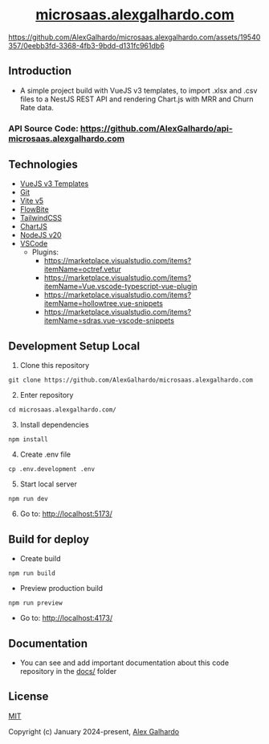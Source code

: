 <div align="center">
 <h1 align="center"><a href="https://microsaas.alexgalhardo.com/" target="_blank">microsaas.alexgalhardo.com</a></h1>
</div>

https://github.com/AlexGalhardo/microsaas.alexgalhardo.com/assets/19540357/0eebb3fd-3368-4fb3-9bdd-d131fc961db6

## Introduction

* A simple project build with VueJS v3 templates, to import .xlsx and .csv files to a NestJS REST API and rendering Chart.js with MRR and Churn Rate data.

### API Source Code: <https://github.com/AlexGalhardo/api-microsaas.alexgalhardo.com>

## Technologies

* [VueJS v3 Templates](https://vuejs.org/)
* [Git](https://git-scm.com/)
* [Vite v5](https://vitejs.dev/)
* [FlowBite](https://flowbite.com/)
* [TailwindCSS](https://tailwindcss.com/)
* [ChartJS](https://www.chartjs.org/)
* [NodeJS v20](https://nodejs.org/en)
* [VSCode](https://code.visualstudio.com/)
   - Plugins:
      - <https://marketplace.visualstudio.com/items?itemName=octref.vetur>
	  - <https://marketplace.visualstudio.com/items?itemName=Vue.vscode-typescript-vue-plugin>
	  - <https://marketplace.visualstudio.com/items?itemName=hollowtree.vue-snippets>
	  - <https://marketplace.visualstudio.com/items?itemName=sdras.vue-vscode-snippets>

## Development Setup Local

1. Clone this repository

<!---->

```
git clone https://github.com/AlexGalhardo/microsaas.alexgalhardo.com
```

2. Enter repository

<!---->

```
cd microsaas.alexgalhardo.com/
```

3. Install dependencies

<!---->

```
npm install
```

4. Create .env file

<!---->

```
cp .env.development .env
```

5. Start local server

<!---->

```
npm run dev
```

6. Go to: <http://localhost:5173/>

## Build for deploy

* Create build

<!---->

```
npm run build
```

* Preview production build

<!---->

```
npm run preview
```

* Go to: <http://localhost:4173/>

<!---->

## Documentation
- You can see and add important documentation about this code repository in the [docs/](./docs/) folder

## License

[MIT](http://opensource.org/licenses/MIT)

Copyright (c) January 2024-present, [Alex Galhardo](https://github.com/AlexGalhardo)

